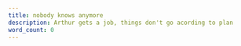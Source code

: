 ```yaml
---
title: nobody knows anymore
description: Arthur gets a job, things don't go acording to plan
word_count: 0
---
```

